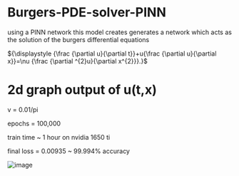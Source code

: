 # Burgers-PDE-solver-PINN
using a PINN network this model creates generates a network which acts as the solution of the burgers differential equations

${\displaystyle {\frac {\partial u}{\partial t}}+u{\frac {\partial u}{\partial x}}=\nu {\frac {\partial ^{2}u}{\partial x^{2}}}.}$
# 2d graph output of u(t,x)
v = 0.01/pi

epochs = 100,000

train time ~ 1 hour on nvidia 1650 ti

final loss = 0.00935 ~ 99.994% accuracy


![image](https://github.com/MasterMeep/Burgers-PDE-solver-PINN/assets/51376656/4ab2212e-400f-44b7-a068-522fd3fbcbd5)
